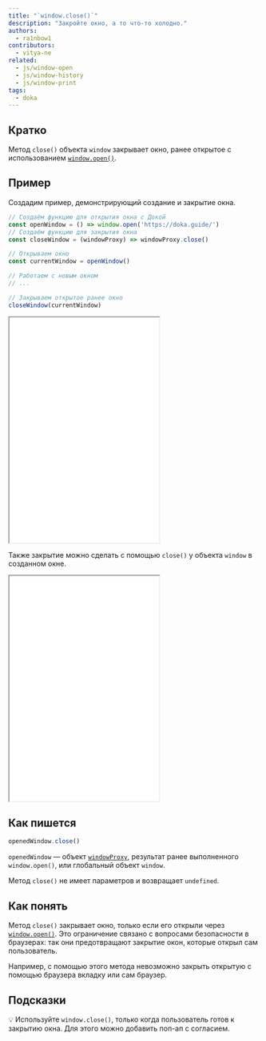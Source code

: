 ```yaml
---
title: "`window.close()`"
description: "Закройте окно, а то что-то холодно."
authors:
  - ra1nbow1
contributors:
  - vitya-ne
related:
  - js/window-open
  - js/window-history
  - js/window-print
tags:
  - doka
---
```


## Кратко

Метод `close()` объекта `window` закрывает окно, ранее открытое с использованием [`window.open()`](/js/window-open/).

## Пример

Создадим пример, демонстрирующий создание и закрытие окна.

```js
// Создаём функцию для открытия окна с Докой
const openWindow = () => window.open('https://doka.guide/')
// Создаём функцию для закрытия окна
const closeWindow = (windowProxy) => windowProxy.close()

// Открываем окно
const currentWindow = openWindow()

// Работаем с новым окном
// ...

// Закрываем открытое ранее окно
closeWindow(currentWindow)
```

<iframe title="Открываем и закрываем новое окно" src="demos/open-close-window/" height="450"></iframe>

Также закрытие можно сделать с помощью `close()` у объекта `window` в созданном окне.

<iframe title="Закрываем новое окно изнутри" src="demos/close-window/" height="450"></iframe>

## Как пишется

```js
openedWindow.close()
```
`openedWindow` — объект [`windowProxy`](https://html.spec.whatwg.org/multipage/nav-history-apis.html#the-windowproxy-exotic-object), результат ранее выполненного `window.open()`, или глобальный объект `window`.

Метод `close()` не имеет параметров и возвращает `undefined`.

## Как понять

Метод `close()` закрывает окно, только если его открыли через [`window.open()`](/js/window-open/). Это ограничение связано с вопросами безопасности в браузерах: так они предотвращают закрытие окон, которые открыл сам пользователь.

Например, с помощью этого метода невозможно закрыть открытую с помощью браузера вкладку или сам браузер.

## Подсказки

💡 Используйте `window.close()`, только когда пользователь готов к закрытию окна. Для этого можно добавить поп-ап с согласием.
